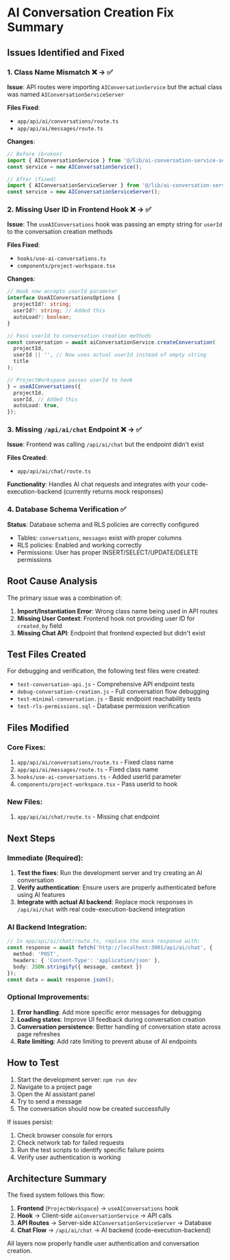 # AI Conversation Creation Fix Summary

## Issues Identified and Fixed

### 1. **Class Name Mismatch** ❌ → ✅
**Issue**: API routes were importing `AIConversationService` but the actual class was named `AIConversationServiceServer`

**Files Fixed**:
- `app/api/ai/conversations/route.ts`
- `app/api/ai/messages/route.ts`

**Changes**:
```typescript
// Before (broken)
import { AIConversationService } from '@/lib/ai-conversation-service-server';
const service = new AIConversationService();

// After (fixed)
import { AIConversationServiceServer } from '@/lib/ai-conversation-service-server';
const service = new AIConversationServiceServer();
```

### 2. **Missing User ID in Frontend Hook** ❌ → ✅
**Issue**: The `useAIConversations` hook was passing an empty string for `userId` to the conversation creation methods

**Files Fixed**:
- `hooks/use-ai-conversations.ts`
- `components/project-workspace.tsx`

**Changes**:
```typescript
// Hook now accepts userId parameter
interface UseAIConversationsOptions {
  projectId?: string;
  userId?: string; // Added this
  autoLoad?: boolean;
}

// Pass userId to conversation creation methods
const conversation = await aiConversationService.createConversation(
  projectId,
  userId || '', // Now uses actual userId instead of empty string
  title
);

// ProjectWorkspace passes userId to hook
} = useAIConversations({
  projectId,
  userId, // Added this
  autoLoad: true,
});
```

### 3. **Missing `/api/ai/chat` Endpoint** ❌ → ✅
**Issue**: Frontend was calling `/api/ai/chat` but the endpoint didn't exist

**Files Created**:
- `app/api/ai/chat/route.ts`

**Functionality**: Handles AI chat requests and integrates with your code-execution-backend (currently returns mock responses)

### 4. **Database Schema Verification** ✅
**Status**: Database schema and RLS policies are correctly configured
- Tables: `conversations`, `messages` exist with proper columns
- RLS policies: Enabled and working correctly
- Permissions: User has proper INSERT/SELECT/UPDATE/DELETE permissions

## Root Cause Analysis

The primary issue was a combination of:
1. **Import/Instantiation Error**: Wrong class name being used in API routes
2. **Missing User Context**: Frontend hook not providing user ID for `created_by` field
3. **Missing Chat API**: Endpoint that frontend expected but didn't exist

## Test Files Created

For debugging and verification, the following test files were created:
- `test-conversation-api.js` - Comprehensive API endpoint tests
- `debug-conversation-creation.js` - Full conversation flow debugging
- `test-minimal-conversation.js` - Basic endpoint reachability tests
- `test-rls-permissions.sql` - Database permission verification

## Files Modified

### Core Fixes:
1. `app/api/ai/conversations/route.ts` - Fixed class name
2. `app/api/ai/messages/route.ts` - Fixed class name
3. `hooks/use-ai-conversations.ts` - Added userId parameter
4. `components/project-workspace.tsx` - Pass userId to hook

### New Files:
1. `app/api/ai/chat/route.ts` - Missing chat endpoint

## Next Steps

### Immediate (Required):
1. **Test the fixes**: Run the development server and try creating an AI conversation
2. **Verify authentication**: Ensure users are properly authenticated before using AI features
3. **Integrate with actual AI backend**: Replace mock responses in `/api/ai/chat` with real code-execution-backend integration

### AI Backend Integration:
```typescript
// In app/api/ai/chat/route.ts, replace the mock response with:
const response = await fetch('http://localhost:3001/api/ai/chat', {
  method: 'POST',
  headers: { 'Content-Type': 'application/json' },
  body: JSON.stringify({ message, context })
});
const data = await response.json();
```

### Optional Improvements:
1. **Error handling**: Add more specific error messages for debugging
2. **Loading states**: Improve UI feedback during conversation creation
3. **Conversation persistence**: Better handling of conversation state across page refreshes
4. **Rate limiting**: Add rate limiting to prevent abuse of AI endpoints

## How to Test

1. Start the development server: `npm run dev`
2. Navigate to a project page
3. Open the AI assistant panel
4. Try to send a message
5. The conversation should now be created successfully

If issues persist:
1. Check browser console for errors
2. Check network tab for failed requests
3. Run the test scripts to identify specific failure points
4. Verify user authentication is working

## Architecture Summary

The fixed system follows this flow:
1. **Frontend** (`ProjectWorkspace`) → `useAIConversations` hook
2. **Hook** → Client-side `aiConversationService` → API calls
3. **API Routes** → Server-side `AIConversationServiceServer` → Database
4. **Chat Flow** → `/api/ai/chat` → AI backend (code-execution-backend)

All layers now properly handle user authentication and conversation creation.